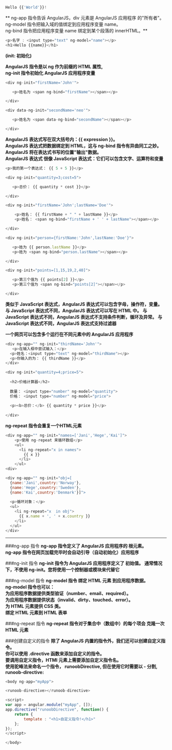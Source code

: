 ```javascript 
Hello {{'World'}}!
```
  
 ** ng-app 指令告诉 AngularJS，div 元素是 AngularJS 应用程序 的"所有者"。   
  ng-model 指令把输入域的值绑定到应用程序变量 name。  
  ng-bind 指令把应用程序变量 name 绑定到某个段落的 innerHTML。**
  
  ```javascript
  <p>名字 : <input type="text" ng-model="name"></p>   
  <h1>Hello {{name}}</h1>
  ```
  
  **(init:  初始化)**
  
  **AngularJS 指令是以 ng 作为前缀的 HTML 属性,  
  ng-init 指令初始化 AngularJS 应用程序变量**
  
  ```javascript
  <div ng-init="firstName='John'">

     <p>姓名为 <span ng-bind="firstName"></span></p>

  </div>
  
  <div data-ng-init="secondName='neo'">

     <p>姓名为 <span data-ng-bind="secondName"></span></p>

  </div>
  ```
  
 **AngularJS 表达式写在双大括号内：{{ expression }}。  
  AngularJS 表达式把数据绑定到 HTML，这与 ng-bind 指令有异曲同工之妙。   
  AngularJS 将在表达式书写的位置"输出"数据。  
  AngularJS 表达式 很像 JavaScript 表达式：它们可以包含文字、运算符和变量**
  
  ```javascript
  <p>我的第一个表达式： {{ 5 + 5 }}</p>
  
  <div ng-init="quantity=3;cost=5">

     <p>总价： {{ quantity * cost }}</p>

  </div>
  
  <div ng-init="firstName='John';lastName='Doe'">

      <p>姓名： {{ firstName + " " + lastName }}</p>
      <p>姓名： <span ng-bind="firstName + ' ' + lastName"></span></p>

  </div>
  
  <div ng-init="person={firstName:'John',lastName:'Doe'}">

     <p>姓为 {{ person.lastName }}</p>
     <p>姓为 <span ng-bind="person.lastName"></span></p>

  </div>
  
  <div ng-init="points=[1,15,19,2,40]">

     <p>第三个值为 {{ points[2] }}</p>
     <p>第三个值为 <span ng-bind="points[2]"></span></p>

  </div>
  ```

  **类似于 JavaScript 表达式，AngularJS 表达式可以包含字母，操作符，变量。
  与 JavaScript 表达式不同，AngularJS 表达式可以写在 HTML 中。
  与 JavaScript 表达式不同，AngularJS 表达式不支持条件判断，循环及异常。
  与 JavaScript 表达式不同，AngularJS 表达式支持过滤器**
  
  **一个网页可以包含多个运行在不同元素中的 AngularJS 应用程序**
  ```javascript
  <div ng-app="" ng-init="thirdName='John'">
     <p>在输入框中尝试输入：</p>
 	<p>姓名：<input type="text" ng-model="thirdName"></p>
 	<p>你输入的为： {{ thirdName }}</p>
  </div>

  <div ng-init="quantity=4;price=5">
    
    <h2>价格计算器</h2>
    
    数量： <input type="number" ng-model="quantity">
    价格： <input type="number" ng-model="price">
    
    <p><b>总价：</b> {{ quantity * price }}</p>
    
  </div>
  ```
  
  **ng-repeat 指令会重复一个HTML元素**
  ```javascript
  <div ng-app="" ng-init="names=['Jani','Hege','Kai']">
      <p>使用 ng-repeat 来循环数组</p>
      <ul>
        <li ng-repeat="x in names">
          {{ x }}
        </li>
      </ul>
  <div>
  
  <div ng-app="" ng-init="obj=[
    {name:'Jani',country:'Norway'},
    {name:'Hege',country:'Sweden'},
    {name:'Kai',country:'Denmark'}]">
    
    <p>循环对象：</p>
    <ul>
      <li ng-repeat="x	in obj">
        {{ x.name + ', ' + x.country }}
      </li>
    </ul>
  </div>
  ```
  ***
  ###ng-app 指令
**ng-app 指令定义了 AngularJS 应用程序的 根元素。  
ng-app 指令在网页加载完毕时会自动引导（自动初始化）应用程序**
  
  ###ng-init 指令
**ng-init 指令为 AngularJS 应用程序定义了 初始值。
通常情况下，不使用 ng-init。您将使用一个控制器或模块来代替它**

###ng-model 指令
**ng-model 指令 绑定 HTML 元素 到应用程序数据。  
   ng-model 指令也可以：  
为应用程序数据提供类型验证（number、email、required）。  
为应用程序数据提供状态（invalid、dirty、touched、error）。  
为 HTML 元素提供 CSS 类。  
绑定 HTML 元素到 HTML 表单**

###ng-repeat 指令
**ng-repeat 指令对于集合中（数组中）的每个项会 克隆一次 HTML 元素**

###创建自定义的指令
**除了 AngularJS 内置的指令外，我们还可以创建自定义指令。  
你可以使用 .directive 函数来添加自定义的指令。  
要调用自定义指令，HTMl 元素上需要添加自定义指令名。  
使用驼峰法来命名一个指令， runoobDirective, 但在使用它时需要以 - 分割, runoob-directive:**

```javascript
<body ng-app="myApp">

<runoob-directive></runoob-directive>

<script>
var app = angular.module("myApp", []);
app.directive("runoobDirective", function() {
    return {
        template : "<h1>自定义指令!</h1>"
    };
});
</script>

</body>
```




  
  
  
  
  
  
  
  
  
  
  
  
  
  
  
  
  
  
  
  
  
  
  
  
  
  
  
  
  
  
  
  
  
  
  
  
  
  
  
  
  
  
